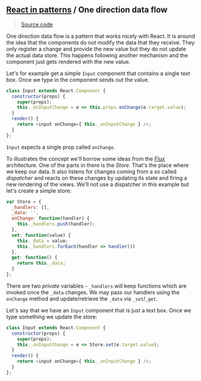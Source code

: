 ## [React in patterns](../../README.md) / One direction data flow

> [Source code](https://github.com/krasimir/react-in-patterns/tree/master/patterns/one-direction-data-flow/src)

One direction data flow is a pattern that works nicely with React. It is around the idea that the components do not modify the data that they receive. They only register a change and provide the new value but they do not update the actual data store. This happens following another mechanism and the component just gets rendered with the new value.

Let's for example get a simple `Input` component that contains a single text box. Once we type in the component sends out the value.

```js
class Input extends React.Component {
  constructor(props) {
    super(props);
    this._onInputChange = e => this.props.onChange(e.target.value);
  }
  render() {
    return <input onChange={ this._onInputChange } />;
  }
};
```

`Input` expects a single prop called `onChange`.

To illustrates the concept we'll borrow some ideas from the [Flux](https://facebook.github.io/flux/docs/overview.html) architecture. One of the parts in there is the *Store*. That's the place where we keep our data. It also listens for changes coming from a so called *dispatcher* and reacts on these changes by updating its state and firing a new rendering of the views. We'll not use a dispatcher in this example but let's create a simple store:

```js
var Store = {
  _handlers: [],
  _data: '',
  onChange: function(handler) {
    this._handlers.push(handler);
  },
  set: function(value) {
    this._data = value;
    this._handlers.forEach(handler => handler())
  },
  get: function() {
    return this._data;
  }
};
```

There are two *private* variables - `_handlers` will keep functions which are invoked once the `_data` changes. We may pass our handlers using the `onChange` method and update/retrieve the `_data` via `_set`/`_get`.

Let's say that we have an `Input` component that is just a text box. Once we type something we update the store:

```js
class Input extends React.Component {
  constructor(props) {
    super(props);
    this._onInputChange = e => Store.set(e.target.value);
  }
  render() {
    return <input onChange={ this._onInputChange } />;
  }
};
```
